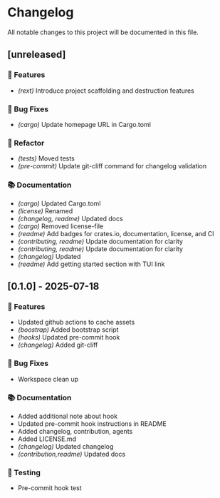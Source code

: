# Changelog

All notable changes to this project will be documented in this file.

## [unreleased]

### 🚀 Features

- *(rext)* Introduce project scaffolding and destruction features

### 🐛 Bug Fixes

- *(cargo)* Update homepage URL in Cargo.toml

### 🚜 Refactor

- *(tests)* Moved tests
- *(pre-commit)* Update git-cliff command for changelog validation

### 📚 Documentation

- *(cargo)* Updated Cargo.toml
- *(license)* Renamed
- *(changelog, readme)* Updated docs
- *(cargo)* Removed license-file
- *(readme)* Add badges for crates.io, documentation, license, and CI
- *(contributing, readme)* Update documentation for clarity
- *(contributing, readme)* Update documentation for clarity
- *(changelog)* Updated
- *(readme)* Add getting started section with TUI link

## [0.1.0] - 2025-07-18

### 🚀 Features

- Updated github actions to cache assets
- *(boostrap)* Added bootstrap script
- *(hooks)* Updated pre-commit hook
- *(changelog)* Added git-cliff

### 🐛 Bug Fixes

- Workspace clean up

### 📚 Documentation

- Added additional note about hook
- Updated pre-commit hook instructions in README
- Added changelog, contribution, agents
- Added LICENSE.md
- *(changelog)* Updated changelog
- *(contribution,readme)* Updated docs

### 🧪 Testing

- Pre-commit hook test

<!-- generated by git-cliff -->
